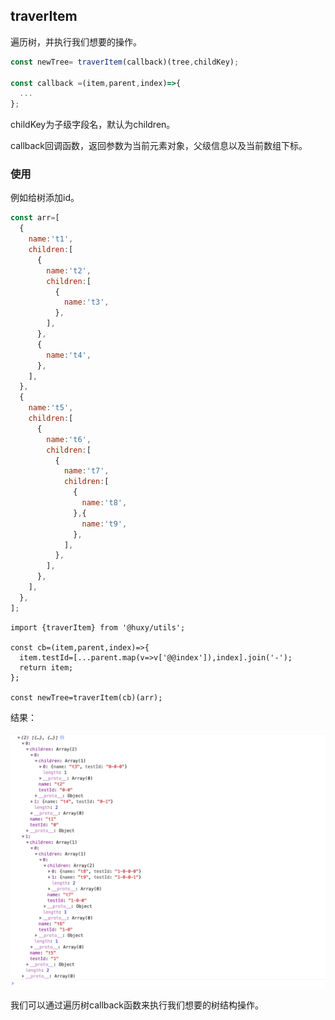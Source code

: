 ## traverItem

遍历树，并执行我们想要的操作。

```javascript
const newTree= traverItem(callback)(tree,childKey);

const callback =(item,parent,index)=>{
  ...
};

```
childKey为子级字段名，默认为children。

callback回调函数，返回参数为当前元素对象，父级信息以及当前数组下标。

### 使用

例如给树添加id。

```javascript
const arr=[
  {
    name:'t1',
    children:[
      {
        name:'t2',
        children:[
          {
            name:'t3',
          },
        ],
      },
      {
        name:'t4',
      },
    ],
  },
  {
    name:'t5',
    children:[
      {
        name:'t6',
        children:[
          {
            name:'t7',
            children:[
              {
                name:'t8',
              },{
                name:'t9',
              },
            ],
          },
        ],
      },
    ],
  },
];

```

```javacsript
import {traverItem} from '@huxy/utils';

const cb=(item,parent,index)=>{
  item.testId=[...parent.map(v=>v['@@index']),index].join('-');
  return item;
};

const newTree=traverItem(cb)(arr);

```

结果：

![traverItem](./images/traverItem.png)

我们可以通过遍历树callback函数来执行我们想要的树结构操作。











